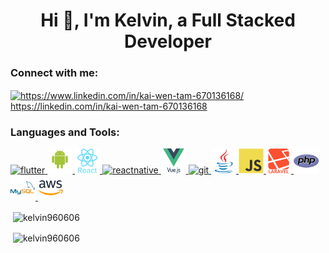 <h1 align="center">Hi 👋, I'm Kelvin, a Full Stacked Developer</h1>

<h3 align="left">Connect with me:</h3>
<p align="left">
<a href="https://linkedin.com/in/kai-wen-tam-670136168" target="blank"><img align="center" src="https://media-exp1.licdn.com/dms/image/C4D0BAQGyOWvr4W0Pow/company-logo_100_100/0/1590003577120?e=1627516800&v=beta&t=7BJJZggysM8DjBXXFp7vSQWCXgcxK2TlIUUfSWWjv3Q" alt="https://www.linkedin.com/in/kai-wen-tam-670136168/" height="30" width="30" /> https://linkedin.com/in/kai-wen-tam-670136168</a>
</p>

<h3 align="left">Languages and Tools:</h3>
<p align="left"> 
<a href="https://flutter.dev" target="_blank"> <img src="https://www.vectorlogo.zone/logos/flutterio/flutterio-icon.svg" alt="flutter" width="40" height="40"/> </a> 
<a href="https://developer.android.com" target="_blank"> <img src="https://raw.githubusercontent.com/devicons/devicon/master/icons/android/android-original-wordmark.svg" alt="android" width="40" height="40"/> </a> 
<a href="https://reactjs.org/" target="_blank"> <img src="https://raw.githubusercontent.com/devicons/devicon/master/icons/react/react-original-wordmark.svg" alt="react" width="40" height="40"/> </a> 
<a href="https://reactnative.dev/" target="_blank"> <img src="https://reactnative.dev/img/header_logo.svg" alt="reactnative" width="40" height="40"/> </a> 
<a href="https://vuejs.org/" target="_blank"> <img src="https://raw.githubusercontent.com/devicons/devicon/master/icons/vuejs/vuejs-original-wordmark.svg" alt="vuejs" width="40" height="40"/> </a>
<a href="https://git-scm.com/" target="_blank"> <img src="https://www.vectorlogo.zone/logos/git-scm/git-scm-icon.svg" alt="git" width="40" height="40"/> </a> 
<a href="https://www.java.com" target="_blank"> <img src="https://raw.githubusercontent.com/devicons/devicon/master/icons/java/java-original.svg" alt="java" width="40" height="40"/> </a> 
<a href="https://developer.mozilla.org/en-US/docs/Web/JavaScript" target="_blank"> <img src="https://raw.githubusercontent.com/devicons/devicon/master/icons/javascript/javascript-original.svg" alt="javascript" width="40" height="40"/> </a> 
<a href="https://laravel.com/" target="_blank"> <img src="https://raw.githubusercontent.com/devicons/devicon/master/icons/laravel/laravel-plain-wordmark.svg" alt="laravel" width="40" height="40"/> </a>
<a href="https://www.php.net" target="_blank"> <img src="https://raw.githubusercontent.com/devicons/devicon/master/icons/php/php-original.svg" alt="php" width="40" height="40"/> </a> 
<a href="https://www.mysql.com/" target="_blank"> <img src="https://raw.githubusercontent.com/devicons/devicon/master/icons/mysql/mysql-original-wordmark.svg" alt="mysql" width="40" height="40"/> </a> 
<a href="https://aws.amazon.com" target="_blank"> <img src="https://raw.githubusercontent.com/devicons/devicon/master/icons/amazonwebservices/amazonwebservices-original-wordmark.svg" alt="aws" width="40" height="40"/> </a> 
</p>


<p>&nbsp;<img align="center" src="https://github-readme-stats.vercel.app/api?username=kelvin960606&show_icons=true&locale=en" alt="kelvin960606" /></p>

<p>&nbsp;<img align="center" src="https://github-readme-streak-stats.herokuapp.com/?user=kelvin960606&" alt="kelvin960606" /></p>


<!---
kelvin960606/kelvin960606 is a ✨ special ✨ repository because its `README.md` (this file) appears on your GitHub profile.
You can click the Preview link to take a look at your changes.
--->

